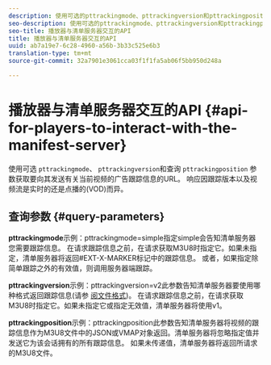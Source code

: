 ```yaml
---
description: 使用可选的pttrackingmode、pttrackingversion和pttrackingposition查询参数获取要向其发送有关当前视频的广告跟踪信息的URL。 响应因跟踪版本以及视频流是实时的还是点播的(VOD)而异。
seo-description: 使用可选的pttrackingmode、pttrackingversion和pttrackingposition查询参数获取要向其发送有关当前视频的广告跟踪信息的URL。 响应因跟踪版本以及视频流是实时的还是点播的(VOD)而异。
seo-title: 播放器与清单服务器交互的API
title: 播放器与清单服务器交互的API
uuid: ab7a19e7-6c28-4960-a56b-3b33c525e6b3
translation-type: tm+mt
source-git-commit: 32a7901e3061cca03f1f1fa5ab06f5bb950d248a

---
```



# 播放器与清单服务器交互的API {#api-for-players-to-interact-with-the-manifest-server}

使用可选 `pttrackingmode`、 `pttrackingversion`和查询 `pttrackingposition` 参数获取要向其发送有关当前视频的广告跟踪信息的URL。 响应因跟踪版本以及视频流是实时的还是点播的(VOD)而异。

## 查询参数 {#query-parameters}

**pttrackingmode**示例：pttrackingmode=simple指定simple会告知清单服务器您需要跟踪信息。
在请求跟踪信息之前，在请求获取M3U8时指定它。如果未指定，清单服务器将返回#EXT-X-MARKER标记中的跟踪信息。
或者，如果指定除简单跟踪之外的有效值，则调用服务器端跟踪。

**pttrackingversion**&#x200B;示例：pttrackingversion=v2此参数告知清单服务器要使用哪种格式返回跟踪信息(请参 [阅文件格式](../../msapi-topics/ms-list-file-formats/ms-api-file-formats.md))。
在请求跟踪信息之前，在请求获取M3U8时指定它。如果未指定它或指定无效值，清单服务器将使用v1。

**pttrackingposition**&#x200B;示例：pttrackingposition此参数告知清单服务器将视频的跟踪信息作为M3U8文件中的JSON或VMAP对象返回。清单服务器将忽略指定值并发送它为该会话拥有的所有跟踪信息。 如果未传递值，清单服务器将返回所请求的M3U8文件。
